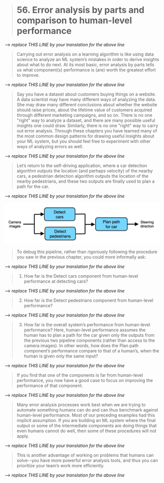 > # 56. Error analysis by parts and comparison to human-level performance

--> _replace THIS LINE by your translation for the above line_

> Carrying out error analysis on a learning algorithm is like using data science to analyze an ML system’s mistakes in order to derive insights about what to do next. At its most basic, error analysis by parts tells us what component(s) performance is (are) worth the greatest effort to improve.

--> _replace THIS LINE by your translation for the above line_

> Say you have a dataset about customers buying things on a website. A data scientist may have many different ways of analyzing the data. She may draw many different conclusions about whether the website should raise prices, about the lifetime value of customers acquired through different marketing campaigns, and so on. There is no one "right" way to analyze a dataset, and there are many possible useful insights one could draw. Similarly, there is no one "right" way to carry out error analysis. Through these chapters you have learned many of the most common design patterns for drawing useful insights about your ML system, but you should feel free to experiment with other ways of analyzing errors as well.

--> _replace THIS LINE by your translation for the above line_

> Let’s return to the self-driving application, where a car detection algorithm outputs the location (and perhaps velocity) of the nearby cars, a pedestrian detection algorithm outputs the location of the nearby pedestrians, and these two outputs are finally used to plan a path for the car.

--> _replace THIS LINE by your translation for the above line_

![img](../imgs/C56_01.png)

> To debug this pipeline, rather than rigorously following the procedure you saw in the previous chapter, you could more informally ask:

--> _replace THIS LINE by your translation for the above line_

> 1. How far is the Detect cars component from human-level performance at detecting cars?

--> _replace THIS LINE by your translation for the above line_

> 2. How far is the Detect pedestrians component from human-level performance?

--> _replace THIS LINE by your translation for the above line_

> 3. How far is the overall system’s performance from human-level performance? Here, human-level performance assumes the human has to plan a path for the car given only the outputs from the previous two pipeline components (rather than access to the camera images). In other words, how does the Plan path component’s performance compare to that of a human’s, when the human is given only the same input?

--> _replace THIS LINE by your translation for the above line_

> If you find that one of the components is far from human-level performance, you now have a good case to focus on improving the performance of that component.

--> _replace THIS LINE by your translation for the above line_

> Many error analysis processes work best when we are trying to automate something humans can do and can thus benchmark against human-level performance. Most of our preceding examples had this implicit assumption. If you are building an ML system where the final output or some of the intermediate components are doing things that even humans cannot do well, then some of these procedures will not apply.

--> _replace THIS LINE by your translation for the above line_

> This is another advantage of working on problems that humans can solve--you have more powerful error analysis tools, and thus you can prioritize your team’s work more efficiently.

--> _replace THIS LINE by your translation for the above line_
